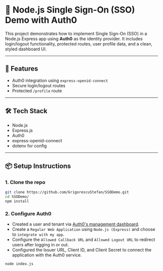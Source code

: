 # 🔐 Node.js Single Sign-On (SSO) Demo with Auth0

This project demonstrates how to implement Single Sign-On (SSO) in a Node.js Express app using **Auth0** as the identity provider. It includes login/logout functionality, protected routes, user profile data, and a clean, styled dashboard UI.

---

## 🚀 Features

- Auth0 integration using `express-openid-connect`
- Secure login/logout routes
- Protected `/profile` route

---

## 🛠️ Tech Stack

- Node.js
- Express.js
- Auth0
- express-openid-connect
- dotenv for config

---

## 📦 Setup Instructions

### 1. Clone the repo

```bash
git clone https://github.com/GrigorescuStefan/SSODemo.git
cd SSODemo/
npm install
```
### 2. Configure Auth0
- Created a user and tenant via [Auth0's management dashboard](manage.auth0.com).
- Create a `Regular Web Application` using `Node.js (Express)` and choose to `integrate with my app`.
- Configure the `Allowed Callback URL` and `Allowed Logout URL` to redirect users after logging in or out.
- Configured the Issuer URL, Client ID, and Client Secret to connect the application with the Auth0 service.

```bash
node index.js
```